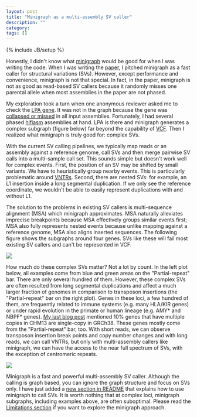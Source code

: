```yaml
---
layout: post
title: "Minigraph as a multi-assembly SV caller"
description: ""
category: 
tags: []
---
```

{% include JB/setup %}

Honestly, I didn't know what [minigraph][minigraph] would be good for when I
was writing the code. When I was writing the [paper][mgpaper], I pitched
minigraph as a fast caller for structural variations (SVs). However, except
performance and convenience, minigraph is not that special. In fact, in the
paper, minigraph is not as good as read-based SV callers because it randomly
misses one parental allele when most assemblies in the paper are not phased.

My exploration took a turn when one anonymous reviewer asked me to check the
[LPA gene][LPA]. It was not in the graph because the gene was [collapsed or
missed][collapse] in all input assemblies. Fortunately, I had several phased
[hifiasm][hifiasm] assemblies at hand. LPA is there and minigraph generates a
complex subgraph (figure below) far beyond the capability of [VCF][VCF]. Then I
realized what minigraph is truly good for: complex SVs.

With the current SV calling pipelines, we typically map reads or an assembly
against a reference genome, call SVs and then merge pairwise SV calls into a
multi-sample call set. This sounds simple but doesn't work well for complex events.
First, the position of an SV may be shifted by small variants. We have to
heuristically group nearby events. This is particularly problematic around
[VNTRs][VNTR]. Second, there are nested SVs: for example, an L1 insertion
inside a long segmental duplication. If we only see the reference coordinate,
we wouldn't be able to easily represent duplications with and without L1.

The solution to the problems in existing SV callers is multi-sequence alignment
(MSA) which minigraph approximates. MSA naturally alleviates imprecise
breakpoints because MSA effectively groups similar events first; MSA also fully
represents nested events because unlike mapping against a reference genome,
MSA also aligns inserted sequences. The following figure shows the subgraphs
around four genes. SVs like these will fail most existing SV callers and can't
be represented in VCF.

![](http://www.liheng.org/images/minigraph/examples.jpg)

How much do these complex SVs matter? Not a lot by count. In the left plot
below, all examples come from blue and green areas on the "Partial-repeat" bar.
There are only several hundred of them. However, these complex SVs are often
resulted from long segmental duplications and affect a much larger fraction of
genomes in comparison to transposon insertions (the "Partial-repeat" bar on the
right plot). Genes in these loci, a few hundred of them, are frequently related
to immune systems (e.g. many HLA/KIR genes) or under rapid evolution in the
primate or human lineage (e.g. AMY\* and NBPF\* genes).  [My last blog
post][collapse] mentioned 10% genes that have multiple copies in CHM13 are
single-copy in GRCh38. These genes mostly come from the "Partial-repeat" bar,
too. With short reads, we can observe transposon insertion break points and
copy number changes and with long reads, we can call VNTRs, but only with
multi-assembly callers like minigraph, we can have the access to the near full
spectrum of SVs, with the exception of centromeric repeats.

![](http://www.liheng.org/images/minigraph/plot.jpg)

Minigraph is a fast and powerful multi-assembly SV caller. Although the calling
is graph based, you can ignore the graph structure and focus on SVs only. I
have just added a [new section in README][callsv] that explains how to use
minigraph to call SVs. It is worth nothing that at complex loci, minigraph
subgraphs, including examples above, are often suboptimal. Please read the
[Limitations section][limit] if you want to explore the minigraph approach.

[minigraph]: https://github.com/lh3/minigraph
[mgpaper]: https://genomebiology.biomedcentral.com/articles/10.1186/s13059-020-02168-z
[LPA]: https://en.wikipedia.org/wiki/Lipoprotein(a)
[hifiasm]: https://github.com/chhylp123/hifiasm
[VCF]: https://en.wikipedia.org/wiki/Variant_Call_Format
[collapse]: http://lh3.github.io/2020/12/25/evaluating-assembly-quality-with-asmgene
[VNTR]: https://en.wikipedia.org/wiki/Variable_number_tandem_repeat
[callsv]: https://github.com/lh3/minigraph#callsv
[limit]: https://github.com/lh3/minigraph#limit
